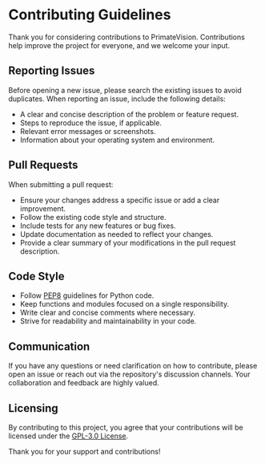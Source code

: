 # Contributing Guidelines

Thank you for considering contributions to PrimateVision. Contributions help improve the project for everyone, and we welcome your input.

## Reporting Issues

Before opening a new issue, please search the existing issues to avoid duplicates. When reporting an issue, include the following details:
- A clear and concise description of the problem or feature request.
- Steps to reproduce the issue, if applicable.
- Relevant error messages or screenshots.
- Information about your operating system and environment.

## Pull Requests

When submitting a pull request:
- Ensure your changes address a specific issue or add a clear improvement.
- Follow the existing code style and structure.
- Include tests for any new features or bug fixes.
- Update documentation as needed to reflect your changes.
- Provide a clear summary of your modifications in the pull request description.

## Code Style

- Follow [PEP8](https://www.python.org/dev/peps/pep-0008/) guidelines for Python code.
- Keep functions and modules focused on a single responsibility.
- Write clear and concise comments where necessary.
- Strive for readability and maintainability in your code.

## Communication

If you have any questions or need clarification on how to contribute, please open an issue or reach out via the repository's discussion channels. Your collaboration and feedback are highly valued.

## Licensing

By contributing to this project, you agree that your contributions will be licensed under the [GPL-3.0 License](LICENSE).

Thank you for your support and contributions!
